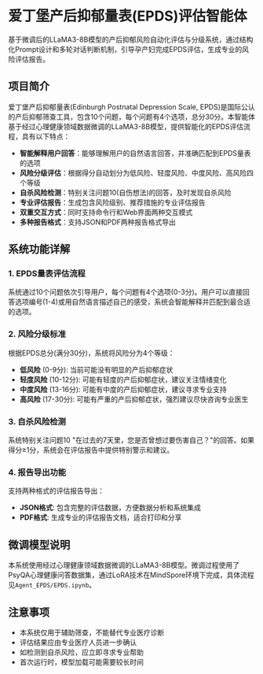 # 爱丁堡产后抑郁量表(EPDS)评估智能体

基于微调后的LLaMA3-8B模型的产后抑郁风险自动化评估与分级系统，通过结构化Prompt设计和多轮对话判断机制，引导孕产妇完成EPDS评估，生成专业的风险评估报告。

## 项目简介

爱丁堡产后抑郁量表(Edinburgh Postnatal Depression Scale, EPDS)是国际公认的产后抑郁筛查工具，包含10个问题，每个问题有4个选项，总分30分。本智能体基于经过心理健康领域数据微调的LLaMA3-8B模型，提供智能化的EPDS评估流程，具有以下特点：

- **智能解释用户回答**：能够理解用户的自然语言回答，并准确匹配到EPDS量表的选项
- **风险分级评估**：根据得分自动划分为低风险、轻度风险、中度风险、高风险四个等级
- **自杀风险检测**：特别关注问题10(自伤想法)的回答，及时发现自杀风险
- **专业评估报告**：生成包含风险级别、推荐措施的专业评估报告
- **双重交互方式**：同时支持命令行和Web界面两种交互模式
- **多种报告格式**：支持JSON和PDF两种报告格式导出


## 系统功能详解

### 1. EPDS量表评估流程

系统通过10个问题依次引导用户，每个问题有4个选项(0-3分)。用户可以直接回答选项编号(1-4)或用自然语言描述自己的感受，系统会智能解释并匹配到最合适的选项。

### 2. 风险分级标准

根据EPDS总分(满分30分)，系统将风险分为4个等级：

- **低风险** (0-9分): 当前可能没有明显的产后抑郁症状
- **轻度风险** (10-12分): 可能有轻度的产后抑郁症状，建议关注情绪变化
- **中度风险** (13-16分): 可能有中度的产后抑郁症状，建议寻求专业支持
- **高风险** (17-30分): 可能有严重的产后抑郁症状，强烈建议尽快咨询专业医生

### 3. 自杀风险检测

系统特别关注问题10 "在过去的7天里，您是否曾想过要伤害自己？"的回答。如果得分≥1分，系统会在评估报告中提供特别警示和建议。

### 4. 报告导出功能

支持两种格式的评估报告导出：

- **JSON格式**: 包含完整的评估数据，方便数据分析和系统集成
- **PDF格式**: 生成专业的评估报告文档，适合打印和分享


## 微调模型说明

本系统使用经过心理健康领域数据微调的LLaMA3-8B模型。微调过程使用了PsyQA心理健康问答数据集，通过LoRA技术在MindSpore环境下完成，具体流程见`Agent_EPDS/EPDS.ipynb`。

## 注意事项

- 本系统仅用于辅助筛查，不能替代专业医疗诊断
- 评估结果应由专业医疗人员进一步确认
- 如检测到自杀风险，应立即寻求专业帮助
- 首次运行时，模型加载可能需要较长时间
